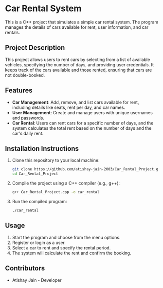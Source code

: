 # Car Rental System

This is a C++ project that simulates a simple car rental system. The program manages the details of cars available for rent, user information, and car rentals.

## Project Description

This project allows users to rent cars by selecting from a list of available vehicles, specifying the number of days, and providing user credentials. It keeps track of the cars available and those rented, ensuring that cars are not double-booked.

## Features

- **Car Management**: Add, remove, and list cars available for rent, including details like seats, rent per day, and car names.
- **User Management**: Create and manage users with unique usernames and passwords.
- **Car Rental**: Users can rent cars for a specific number of days, and the system calculates the total rent based on the number of days and the car's daily rent.

## Installation Instructions

1. Clone this repository to your local machine:
    ```bash
    git clone https://github.com/atishay-jain-2003/Car_Rental_Project.git
    cd Car_Rental_Project
    ```
2. Compile the project using a C++ compiler (e.g., g++):
    ```bash
    g++ Car_Rental_Project.cpp -o car_rental
    ```
3. Run the compiled program:
    ```bash
    ./car_rental
    ```

## Usage

1. Start the program and choose from the menu options.
2. Register or login as a user.
3. Select a car to rent and specify the rental period.
4. The system will calculate the rent and confirm the booking.

## Contributors

- Atishay Jain - Developer

